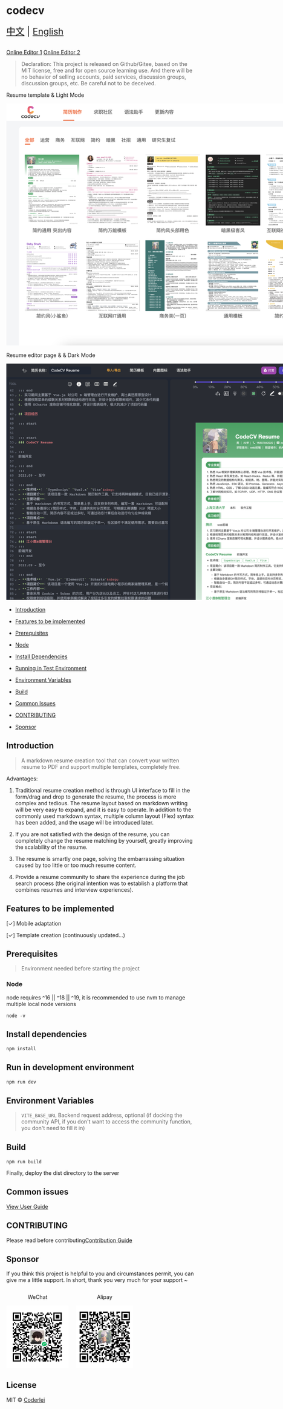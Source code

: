 # codecv

<div style="font-size: 1.5rem;">
  <a href="./README.md">中文</a> |
  <a href="./README.en.md">English</a>
</div>
</br>

[Online Editor 1](http://codeleilei.gitee.io/markdown2pdf/) [Online Editor 2](https://acmenlei.github.io/codecv/dist/)

> Declaration: This project is released on Github/Gitee, based on the MIT license, free and for open source learning use. And there will be no behavior of selling accounts, paid services, discussion groups, discussion groups, etc. Be careful not to be deceived.

<p>Resume template & Light Mode<p>
<img style="max-width: 1000px" src="./docs/templates.webp" alt="Template" />
<p>Resume editor page & & Dark Mode<p>
<img style="max-width: 1000px" src="./docs/editor.webp" alt="Editor" />

- [Introduction](#introduction)

- [Features to be implemented](#features-to-be-implemented)

- [Prerequisites](#prerequisites)

- [Node](#node)

- [Install Dependencies](#install-dependencies)

- [Running in Test Environment](#run-in-development-environment)

- [Environment Variables](#environment-variables)

- [Build](#build)

- [Common Issues](#common-issues)

- [CONTRIBUTING](#contributing)

- [Sponsor](#sponsor)

## Introduction

> A markdown resume creation tool that can convert your written resume to PDF and support multiple templates, completely free.

Advantages:

1. Traditional resume creation method is through UI interface to fill in the form/drag and drop to generate the resume, the process is more complex and tedious. The resume layout based on markdown writing will be very easy to expand, and it is easy to operate. In addition to the commonly used markdown syntax, multiple column layout (Flex) syntax has been added, and the usage will be introduced later.

2. If you are not satisfied with the design of the resume, you can completely change the resume matching by yourself, greatly improving the scalability of the resume.

3. The resume is smartly one page, solving the embarrassing situation caused by too little or too much resume content.

4. Provide a resume community to share the experience during the job search process (the original intention was to establish a platform that combines resumes and interview experiences).

## Features to be implemented

[✓] Mobile adaptation

[✓] Template creation (continuously updated...)

## Prerequisites

> Environment needed before starting the project

### Node

node requires ^16 || ^18 || ^19, it is recommended to use nvm to manage multiple local node versions

```shell
node -v
```

## Install dependencies

```shell
npm install
```

## Run in development environment

```shell
npm run dev
```

## Environment Variables

> `VITE_BASE_URL` Backend request address, optional (if docking the community API, if you don't want to access the community function, you don't need to fill it in)

## Build

```shell
npm run build
```

Finally, deploy the dist directory to the server

## Common issues

[View User Guide](https://codeleilei.gitee.io/markdown2pdf/#/syntax/helper)

## CONTRIBUTING

Please read before contributing[Contribution Guide](./CONTRIBUTING.md)

## Sponsor

If you think this project is helpful to you and circumstances permit, you can give me a little support. In short, thank you very much for your support ~

<div style="display: flex; gap: 20px;">
	<div style="text-align: center">
		<p>WeChat</p>
		<img style="max-width: 165px" src="./docs/wechat.jpg" alt="WeChat" />
	</div>
	<div style="text-align: center">
		<p>Alipay</p>
		<img style="max-width: 150px" src="./docs/alipay.jpg" alt="Alipay" />
	</div>
</div>

## License

MIT © [Coderlei](./license)
